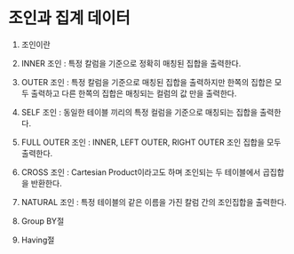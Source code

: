 # 조인과 집계 데이터

1. 조인이란

2. INNER 조인 : 특정 칼럼을 기준으로 정확히 매칭된 집합을 출력한다.

3. OUTER 조인 : 특정 칼럼을 기준으로 매칭된 집합을 출력하지만 한쪽의 집합은 모두 출력하고 다른 한쪽의 집합은 매칭되는 컬럼의 값 만을 출력한다.

4. SELF 조인 : 동일한 테이블 끼리의 특정 컬럼을 기준으로 매칭되는 집합을 출력한다.

5. FULL OUTER 조인 : INNER, LEFT OUTER, RIGHT OUTER 조인 집합을 모두 출력한다.

6. CROSS 조인 : Cartesian Product이라고도 하며 조인되는 두 테이블에서 곱집합을 반환한다.

7. NATURAL 조인 : 특정 테이블의 같은 이름을 가진 칼럼 간의 조인집합을 출력한다.

8. Group BY절

9. Having절

